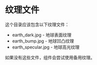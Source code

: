 # 纹理文件

这个目录应该包含以下纹理文件：
- earth_dark.jpg - 地球表面纹理
- earth_bump.jpg - 地球凹凸纹理
- earth_specular.jpg - 地球高光纹理

如果没有这些文件，组件会尝试使用备用纹理。